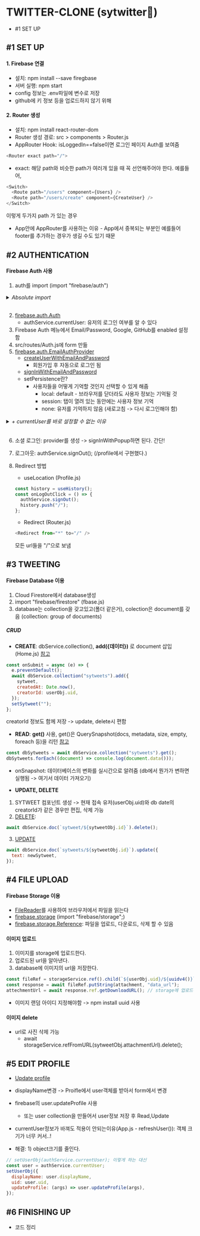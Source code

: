 # TWITTER-CLONE (sytwitter:hatched_chick:)

<ul>
<li href="#1-set-up">#1 SET UP</li>
</ul>

## #1 SET UP

#### 1. Firebase 연결

- 설치: npm install --save firegbase
- 서버 실행: npm start
- config 정보는 .env파일에 변수로 저장
- github에 키 정보 등을 업로드하지 않기 위해

#### 2. Router 생성

- 설치: npm install react-router-dom
- Router 생성 경로: src > components > Router.js
- AppRouter Hook: isLoggedIn==false이면 로그인 페이지 Auth를 보여줌

```js
<Router exact path="/">
```

- exact: 해당 path와 비슷한 path가 여러개 있을 때 꼭 선언해주어야 한다.
  예를들어,

```js
<Switch>
  <Route path="/users" component={Users} />
  <Route path="/users/create" component={CreateUser} />
</Switch>
```

이렇게 두가지 path 가 있는 경우

- App안에 AppRouter를 사용하는 이유 - App에서 중복되는 부분인 예를들어 footer를 추가하는 경우가 생길 수도 있기 때문

## #2 AUTHENTICATION

#### Firebase Auth 사용

1. auth를 import (import "firebase/auth")

<details>
<summary><i>Absolute import</i></summary>

- 절대 경로로 import 할 수 있다.
- jsconfig.json 파일 생성

```js
{
  "compilerOptions": {
    "baseUrl": "src"
  },
  "include": ["src"]
}
```

</details>
<br/>

2. [firebase.auth.Auth](https://firebase.google.com/docs/reference/js/firebase.auth.Auth)
   - authService.currentUser: 유저의 로그인 여부를 알 수 있다
3. Firebase Auth 메뉴에서 Email/Password, Google, GitHub를 enabled 설정 함
4. src/routes/Auth.js에 form 만듦
5. [firebase.auth.EmailAuthProvider](https://firebase.google.com/docs/reference/js/firebase.auth.EmailAuthProvider)
   - [createUserWithEmailAndPassword](https://firebase.google.com/docs/reference/js/firebase.auth.Auth#createuserwithemailandpassword)
     - 회원가입 후 자동으로 로그인 됨
   - [signInWithEmailAndPassword](https://firebase.google.com/docs/reference/js/firebase.auth.Auth#signinwithemailandpassword)
   - setPersistence란?
     - 사용자들을 어떻게 기억할 것인지 선택할 수 있게 해줌
       - local: default - 브라우저를 닫더라도 사용자 정보는 기억될 것
       - session: 탭이 열려 있는 동안에는 사용자 정보 기억
       - none: 유저를 기억하지 않음 (새로고침 -> 다시 로그인해야 함)

<details>
<summary><i>+ currentUser를 바로 설정할 수 없는 이유</i></summary>

- currentUser를 다음과 같이 설정하면 isLoggedIn값이 계속 null값이 된다.

```js
const [isLoggedIn, setIsLoggedIn] = useState(authService.currentUser);
```

- 2초간 한번씩 currentUser를 콘솔로 찍어보면 약 4초 이 후에 user값이 들어오는 것을 확일할 수 있다.
- 따라서 bool타입의 변수(init)를 선언하고(isLoading과 비슷한 역할), componetnDidMount의 기능을 하는 userEffect에서 onAuthStateChanged를 사용하여 user 상태가 있으면 페이지를 로딩한다.
- onAuthStateChanged: observer로 유저 상태가 변할 때 실행된다.
</details>
<br/>

6. 소셜 로그인: provider를 생성 -> signInWithPopup하면 된다. 간단!

7. 로그아웃: authService.signOut(); (/profile에서 구현했다.)
8. Redirect 방법
   - useLocation (Profile.js)
   ```js
   const history = useHistory();
   const onLogOutClick = () => {
     authService.signOut();
     history.push("/");
   };
   ```
   - Redirect (Router.js)
   ```js
   <Redirect from="*" to="/" />
   ```
   모든 url들을 "/"으로 보냄

## #3 TWEETING

#### Firebase Database 이용

1. Cloud Firestore에서 database생성
2. import "firebase/firestore" (fbase.js)
3. database는 collection을 갖고있고(폴더 같은거), colection은 document를 갖음 (collection: group of documents)

##### CRUD

- **CREATE**: dbService.collection(), **add({데이터})** 로 document 삽입 (Home.js) [참고](https://firebase.google.com/docs/reference/js/firebase.firestore.CollectionReference#add)

```js
const onSubmit = async (e) => {
  e.preventDefault();
  await dbService.collection("sytweets").add({
    sytweet,
    createdAt: Date.now(),
    creatorId: userObj.uid,
  });
  setSytweet("");
};
```

creatorId 정보도 함께 저장 -> update, delete시 편함

- **READ**: **get()** 사용, get()은 QuerySnapshot(docs, metadata, size, empty, foreach 등)을 리턴 [참고](https://firebase.google.com/docs/reference/js/firebase.firestore.CollectionReference#get)

```js
const dbSytweets = await dbService.collection("sytweets").get();
dbSytweets.forEach((document) => console.log(document.data()));
```

- onSnapshot: 데이터베이스의 변화를 실시간으로 알려줌 (db에서 뭔가가 변하면 실행됨 -> 여기서 데이터 가져오기)

- **UPDATE, DELETE**

1. SYTWEET 컴포넌트 생성 -> 현재 접속 유저(userObj.uid)와 db date의 creatorId가 같은 경우만 편집, 삭제 가능
2. [DELETE](https://firebase.google.com/docs/reference/js/firebase.firestore.DocumentReference#delete):

```js
await dbService.doc(`sytweet/${sytweetObj.id}`).delete();
```

3. [UPDATE](https://firebase.google.com/docs/reference/js/firebase.firestore.DocumentReference#update)

```js
await dbService.doc(`sytweets/${sytweetObj.id}`).update({
  text: newSytweet,
});
```

## #4 FILE UPLOAD

#### Firebase Storage 이용

- [FileReader](https://developer.mozilla.org/en-US/docs/Web/API/FileReader)를 사용하여 브라우저에서 파일을 읽는다
- [firebase.storage](https://firebase.google.com/docs/reference/js/firebase.storage) (import "firebase/storage";)
- [firebase.storage.Reference](https://firebase.google.com/docs/reference/js/firebase.storage.Reference): 파일을 업로드, 다운로드, 삭제 할 수 있음

#### 이미지 업로드

1. 이미지를 storage에 업로드한다.
2. 업로드된 url을 알아낸다.
3. database에 이미지의 url을 저장한다.

```js
const fileRef = storageService.ref().child(`${userObj.uid}/${uuidv4()}`);
const response = await fileRef.putString(attachment, "data_url");
attechmentUrl = await response.ref.getDownloadURL(); // storage에 업로드된 url
```

- 이미지 랜덤 아이디 지정해야함 -> npm install uuid 사용

#### 이미지 delete

- url로 사진 삭제 가능
  - await storageService.refFromURL(sytweetObj.attachmentUrl).delete();

## #5 EDIT PROFILE

- [Update profile](https://firebase.google.com/docs/reference/js/firebase.User#updateprofile)

- displayName변경 -> Proifle에서 user객체를 받아서 form에서 변경
- firebase의 user.updateProfile 사용
  - 또는 user collection을 만들어서 user정보 저장 후 Read,Update
- currentUser정보가 바껴도 적용이 안되는이유(App.js - refreshUser()): 객체 크기가 너무 커서..!
- 해결: 1) object크기를 줄인다.

```js
// setUserObj(authService.currentUser); 이렇게 하는 대신
const user = authService.currentUser;
setUserObj({
  displayName: user.displayName,
  uid: user.uid,
  updateProfile: (args) => user.updateProfile(args),
});
```

## #6 FINISHING UP

- 코드 정리
